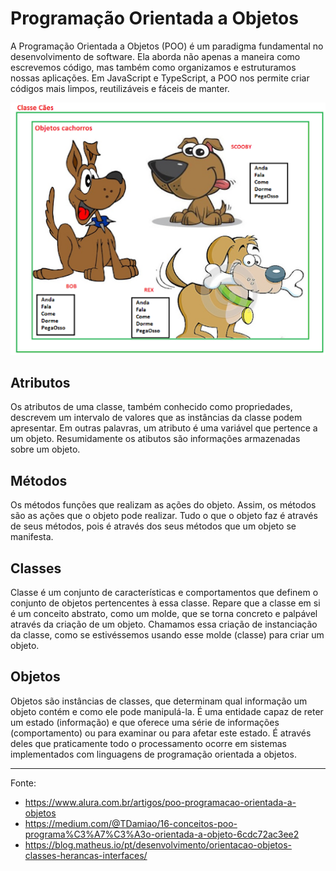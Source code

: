 # Programação Orientada a Objetos

A Programação Orientada a Objetos (POO) é um paradigma fundamental no desenvolvimento de software. Ela aborda não apenas a maneira como escrevemos código, mas também como organizamos e estruturamos nossas aplicações. Em JavaScript e TypeScript, a POO nos permite criar códigos mais limpos, reutilizáveis e fáceis de manter.

![alt text](image-1.png)

## Atributos

Os atributos de uma classe, também conhecido como propriedades, descrevem um intervalo de valores que as instâncias da classe podem apresentar. Em outras palavras, um atributo é uma variável que pertence a um objeto. Resumidamente os atibutos são informações armazenadas sobre um objeto.

## Métodos

Os métodos funções que realizam as ações do objeto. Assim, os métodos são as ações que o objeto pode realizar. Tudo o que o objeto faz é através de seus métodos, pois é através dos seus métodos que um objeto se manifesta.

## Classes

Classe é um conjunto de características e comportamentos que definem o conjunto de objetos pertencentes à essa classe. Repare que a classe em si é um conceito abstrato, como um molde, que se torna concreto e palpável através da criação de um objeto. Chamamos essa criação de instanciação da classe, como se estivéssemos usando esse molde (classe) para criar um objeto.

## Objetos

Objetos são instâncias de classes, que determinam qual informação um objeto contém e como ele pode manipulá-la. É uma entidade capaz de reter um estado (informação) e que oferece uma série de informações (comportamento) ou para examinar ou para afetar este estado. É através deles que praticamente todo o processamento ocorre em sistemas implementados com linguagens de programação orientada a objetos.

---

Fonte:

- https://www.alura.com.br/artigos/poo-programacao-orientada-a-objetos
- https://medium.com/@TDamiao/16-conceitos-poo-programa%C3%A7%C3%A3o-orientada-a-objeto-6cdc72ac3ee2
- https://blog.matheus.io/pt/desenvolvimento/orientacao-objetos-classes-herancas-interfaces/
